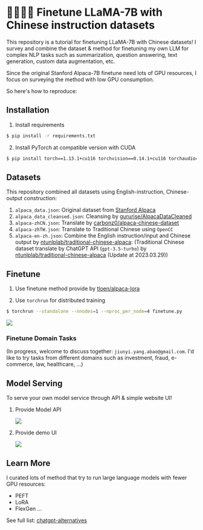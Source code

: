 # 🦙🧋🇹🇼 Finetune LLaMA-7B with Chinese instruction datasets

This repository is a tutorial for finetuning LLaMA-7B with Chinese datasets! 
I survey and combine the dataset & method for finetuning my own LLM for complex NLP tasks such as summarization, question answering, text generation, custom data augmentation, etc. 

Since the original Stanford Alpaca-7B finetune need lots of GPU resources, I focus on surveying the method with low GPU consumption.

So here's how to reproduce:


## Installation

1. Install requirements

```bash
$ pip install -r requirements.txt
```

2. Install PyTorch at compatible version with CUDA

```bash
$ pip install torch==1.13.1+cu116 torchvision==0.14.1+cu116 torchaudio==0.13.1+cu116 --extra-index-url https://download.pytorch.org/whl/cu116
```


## Datasets

This repository combined all datasets using English-instruction, Chinese-output construction:

1. `alpaca_data.json`: Original dataset from [Stanford Alpaca](https://github.com/tatsu-lab/stanford_alpaca)
2. `alpaca_data_cleansed.json`: Cleansing by [gururise/AlpacaDataCleaned](https://github.com/gururise/AlpacaDataCleaned)
3. `alpaca-zhCN.json`: Translate by [carbonz0/alpaca-chinese-dataset](https://github.com/carbonz0/alpaca-chinese-dataset)
4. `alpaca-zhTW.json`: Translate to Traditional Chinese using `OpenCC`
5. `alpaca-en-zh.json`: Combine the English instruction/input and Chinese output by [ntunlplab/traditional-chinese-alpaca](https://github.com/ntunlplab/traditional-chinese-alpaca): (Traditional Chinese dataset translate by ChatGPT API (`gpt-3.5-turbo`) by [ntunlplab/traditional-chinese-alpaca](https://github.com/ntunlplab/traditional-chinese-alpaca) (Update at 2023.03.29))


## Finetune

1. Use finetune method provide by [tloen/alpaca-lora](https://github.com/tloen/alpaca-lora)

2. Use `torchrun` for distributed training

```bash
$ torchrun --standalone --nnodes=1 --nproc_per_node=4 finetune.py
```

![](https://i.imgur.com/Czw3AAx.png)

### Finetune Domain Tasks

(In progress, welcome to discuss together: `jiunyi.yang.abao@gmail.com`. I'd like to try tasks from different domains such as investment, fraud, e-commerce, law, healthcare, ...)


## Model Serving
To serve your own model service through API & simple website UI!

1. Provide Model API

    ![](https://i.imgur.com/lkJnZ92.png)

2. Provide demo UI

    ![](https://i.imgur.com/SnihV9H.png)


## Learn More 

I curated lots of method that try to run large language models with fewer GPU resources:

- PEFT
- LoRA
- FlexGen
...

See full list: [chatgpt-alternatives](https://github.com/A-baoYang/chatgpt-alternatives)
